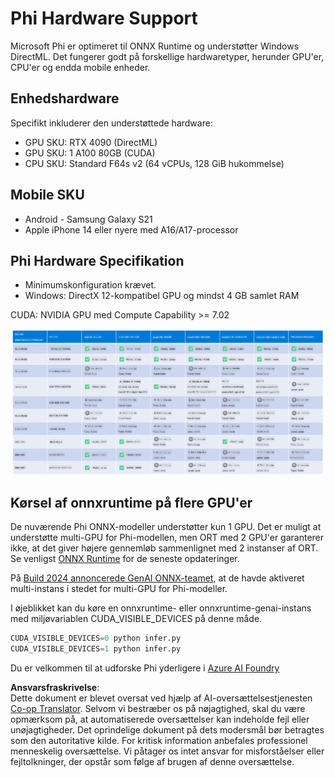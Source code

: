 <!--
CO_OP_TRANSLATOR_METADATA:
{
  "original_hash": "8cdc17ce0f10535da30b53d23fe1a795",
  "translation_date": "2025-05-09T07:50:20+00:00",
  "source_file": "md/01.Introduction/01/01.Hardwaresupport.md",
  "language_code": "da"
}
-->
# Phi Hardware Support

Microsoft Phi er optimeret til ONNX Runtime og understøtter Windows DirectML. Det fungerer godt på forskellige hardwaretyper, herunder GPU'er, CPU'er og endda mobile enheder.

## Enhedshardware  
Specifikt inkluderer den understøttede hardware:

- GPU SKU: RTX 4090 (DirectML)  
- GPU SKU: 1 A100 80GB (CUDA)  
- CPU SKU: Standard F64s v2 (64 vCPUs, 128 GiB hukommelse)

## Mobile SKU

- Android - Samsung Galaxy S21  
- Apple iPhone 14 eller nyere med A16/A17-processor

## Phi Hardware Specifikation

- Minimumskonfiguration krævet.  
- Windows: DirectX 12-kompatibel GPU og mindst 4 GB samlet RAM  

CUDA: NVIDIA GPU med Compute Capability >= 7.02

![HardwareSupport](../../../../../translated_images/01.phihardware.925db5699da7752cf486314e6db087580583cfbcd548970f8a257e31a8aa862c.da.png)

## Kørsel af onnxruntime på flere GPU'er

De nuværende Phi ONNX-modeller understøtter kun 1 GPU. Det er muligt at understøtte multi-GPU for Phi-modellen, men ORT med 2 GPU'er garanterer ikke, at det giver højere gennemløb sammenlignet med 2 instanser af ORT. Se venligst [ONNX Runtime](https://onnxruntime.ai/) for de seneste opdateringer.

På [Build 2024 annoncerede GenAI ONNX-teamet](https://youtu.be/WLW4SE8M9i8?si=EtG04UwDvcjunyfC), at de havde aktiveret multi-instans i stedet for multi-GPU for Phi-modeller.

I øjeblikket kan du køre en onnxruntime- eller onnxruntime-genai-instans med miljøvariablen CUDA_VISIBLE_DEVICES på denne måde.

```Python
CUDA_VISIBLE_DEVICES=0 python infer.py
CUDA_VISIBLE_DEVICES=1 python infer.py
```

Du er velkommen til at udforske Phi yderligere i [Azure AI Foundry](https://ai.azure.com)

**Ansvarsfraskrivelse**:  
Dette dokument er blevet oversat ved hjælp af AI-oversættelsestjenesten [Co-op Translator](https://github.com/Azure/co-op-translator). Selvom vi bestræber os på nøjagtighed, skal du være opmærksom på, at automatiserede oversættelser kan indeholde fejl eller unøjagtigheder. Det oprindelige dokument på dets modersmål bør betragtes som den autoritative kilde. For kritisk information anbefales professionel menneskelig oversættelse. Vi påtager os intet ansvar for misforståelser eller fejltolkninger, der opstår som følge af brugen af denne oversættelse.